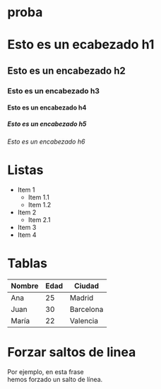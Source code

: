 # proba
# Esto es un ecabezado h1
## Esto es un encabezado h2
### Esto es un encabezado h3
#### Esto es un encabezado h4
##### Esto es un encabezado h5
###### Esto es un encabezado h6

# Listas
* Item 1
  * Item 1.1
  * Item 1.2
* Item 2
  * Item 2.1
* Item 3
* Item 4

# Tablas
| Nombre | Edad | Ciudad |
|---|---|---|
| Ana | 25 | Madrid |
| Juan | 30 | Barcelona |
| María | 22 | Valencia |

# Forzar saltos de linea
Por ejemplo, en esta frase  
hemos forzado un salto de línea.
